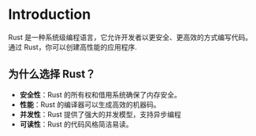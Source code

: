 # Introduction


Rust 是一种系统级编程语言，它允许开发者以更安全、更高效的方式编写代码。通过 Rust，你可以创建高性能的应用程序.

## 为什么选择 Rust？
- **安全性**：Rust 的所有权和借用系统确保了内存安全。
- **性能**：Rust 的编译器可以生成高效的机器码。
- **并发性**：Rust 提供了强大的并发模型，支持异步编程
- **可读性**：Rust 的代码风格简洁易读。
